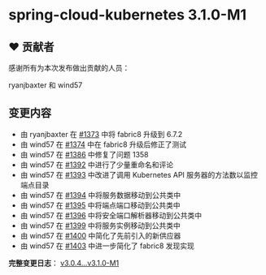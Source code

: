 # spring-cloud-kubernetes 3.1.0-M1

## ❤️ 贡献者

感谢所有为本次发布做出贡献的人员：

ryanjbaxter 和 wind57

## 变更内容

- 由 ryanjbaxter 在 [#1373](https://github.com/spring-cloud/spring-cloud-kubernetes/pull/1373) 中将 fabric8 升级到 6.7.2
- 由 wind57 在 [#1374](https://github.com/spring-cloud/spring-cloud-kubernetes/pull/1374) 中在 fabric8 升级后修正了测试
- 由 wind57 在 [#1386](https://github.com/spring-cloud/spring-cloud-kubernetes/pull/1386) 中修复了问题 1358
- 由 wind57 在 [#1392](https://github.com/spring-cloud/spring-cloud-kubernetes/pull/1392) 中进行了少量重命名和评论
- 由 wind57 在 [#1393](https://github.com/spring-cloud/spring-cloud-kubernetes/pull/1393) 中改进了调用 Kubernetes API 服务器的方法数以监控端点目录
- 由 wind57 在 [#1394](https://github.com/spring-cloud/spring-cloud-kubernetes/pull/1394) 中将服务数据移动到公共类中
- 由 wind57 在 [#1395](https://github.com/spring-cloud/spring-cloud-kubernetes/pull/1395) 中将端点端口移动到公共类中
- 由 wind57 在 [#1396](https://github.com/spring-cloud/spring-cloud-kubernetes/pull/1396) 中将安全端口解析器移动到公共类中
- 由 wind57 在 [#1399](https://github.com/spring-cloud/spring-cloud-kubernetes/pull/1399) 中将服务实例移动到公共类中
- 由 wind57 在 [#1400](https://github.com/spring-cloud/spring-cloud-kubernetes/pull/1400) 中简化了先前引入的新供应器
- 由 wind57 在 [#1403](https://github.com/spring-cloud/spring-cloud-kubernetes/pull/1403) 中进一步简化了 fabric8 发现实现

**完整变更日志**： [v3.0.4...v3.1.0-M1](https://github.com/spring-cloud/spring-cloud-kubernetes/compare/v3.0.4...v3.1.0-M1)
```